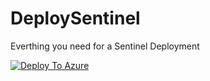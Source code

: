 # DeploySentinel
Everthing you need for a Sentinel Deployment




[![Deploy To Azure](https://aka.ms/deploytoazurebutton)](https://portal.azure.com/#create/Microsoft.Template/uri/https%3A%2F%2Fgithub.com%2FbaseVISION%2FDeploySentinel%2Fblob%2F70dabf876e5a59824b613e9e5eb95264def62afd%2Fdeployment%2FmainTemplate.json/createUIDefinitionUri/https%3A%2F%2Fgithub.com%2FbaseVISION%2FDeploySentinel%2Fblob%2F70dabf876e5a59824b613e9e5eb95264def62afd%2Fdeployment%2FCreateUiDefinition.json)
